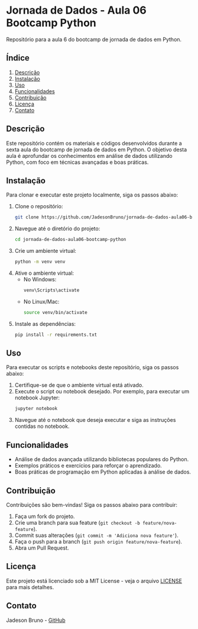# Jornada de Dados - Aula 06 Bootcamp Python

Repositório para a aula 6 do bootcamp de jornada de dados em Python.

## Índice

1. [Descrição](#descrição)
2. [Instalação](#instalação)
3. [Uso](#uso)
4. [Funcionalidades](#funcionalidades)
5. [Contribuição](#contribuição)
6. [Licença](#licença)
7. [Contato](#contato)

## Descrição

Este repositório contém os materiais e códigos desenvolvidos durante a sexta aula do bootcamp de jornada de dados em Python. O objetivo desta aula é aprofundar os conhecimentos em análise de dados utilizando Python, com foco em técnicas avançadas e boas práticas.

## Instalação

Para clonar e executar este projeto localmente, siga os passos abaixo:

1. Clone o repositório:
    ```sh
    git clone https://github.com/JadesonBruno/jornada-de-dados-aula06-bootcamp-python.git
    ```
2. Navegue até o diretório do projeto:
    ```sh
    cd jornada-de-dados-aula06-bootcamp-python
    ```
3. Crie um ambiente virtual:
    ```sh
    python -m venv venv
    ```
4. Ative o ambiente virtual:
    - No Windows:
        ```sh
        venv\Scripts\activate
        ```
    - No Linux/Mac:
        ```sh
        source venv/bin/activate
        ```
5. Instale as dependências:
    ```sh
    pip install -r requirements.txt
    ```

## Uso

Para executar os scripts e notebooks deste repositório, siga os passos abaixo:

1. Certifique-se de que o ambiente virtual está ativado.
2. Execute o script ou notebook desejado. Por exemplo, para executar um notebook Jupyter:
    ```sh
    jupyter notebook
    ```
3. Navegue até o notebook que deseja executar e siga as instruções contidas no notebook.

## Funcionalidades

- Análise de dados avançada utilizando bibliotecas populares do Python.
- Exemplos práticos e exercícios para reforçar o aprendizado.
- Boas práticas de programação em Python aplicadas à análise de dados.

## Contribuição

Contribuições são bem-vindas! Siga os passos abaixo para contribuir:

1. Faça um fork do projeto.
2. Crie uma branch para sua feature (`git checkout -b feature/nova-feature`).
3. Commit suas alterações (`git commit -m 'Adiciona nova feature'`).
4. Faça o push para a branch (`git push origin feature/nova-feature`).
5. Abra um Pull Request.

## Licença

Este projeto está licenciado sob a MIT License - veja o arquivo [LICENSE](LICENSE) para mais detalhes.

## Contato

Jadeson Bruno - [GitHub](https://github.com/JadesonBruno)
